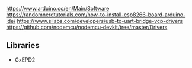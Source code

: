 https://www.arduino.cc/en/Main/Software
https://randomnerdtutorials.com/how-to-install-esp8266-board-arduino-ide/
https://www.silabs.com/developers/usb-to-uart-bridge-vcp-drivers
https://github.com/nodemcu/nodemcu-devkit/tree/master/Drivers

## Libraries

- GxEPD2